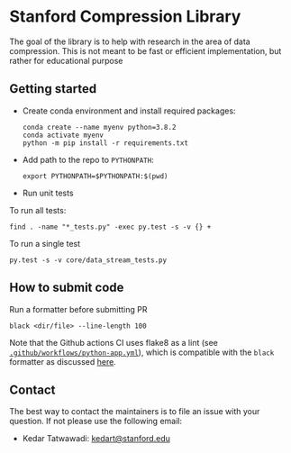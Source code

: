 # Stanford Compression Library
The goal of the library is to help with research in the area of data compression. This is not meant to be fast or efficient implementation, but rather for educational purpose

## Getting started
- Create conda environment and install required packages:
    ```
    conda create --name myenv python=3.8.2
    conda activate myenv
    python -m pip install -r requirements.txt
    ```
- Add path to the repo to `PYTHONPATH`:
    ```
    export PYTHONPATH=$PYTHONPATH:$(pwd)
    ``` 

- Run unit tests

To run all tests:
```
find . -name "*_tests.py" -exec py.test -s -v {} +
```

To run a single test
```
py.test -s -v core/data_stream_tests.py
```


## How to submit code

Run a formatter before submitting PR
```
black <dir/file> --line-length 100
```

Note that the Github actions CI uses flake8 as a lint (see [`.github/workflows/python-app.yml`](.github/workflows/python-app.yml)), which is compatible with the `black` formatter as discussed [here](https://black.readthedocs.io/en/stable/guides/using_black_with_other_tools.html#flake8).

## Contact
The best way to contact the maintainers is to file an issue with your question. 
If not please use the following email:
- Kedar Tatwawadi: kedart@stanford.edu
